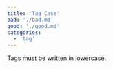 ```yaml
---
title: 'Tag Case'
bad: './bad.md'
good: './good.md'
categories:
  - 'tag'
---
```


Tags must be written in lowercase.
